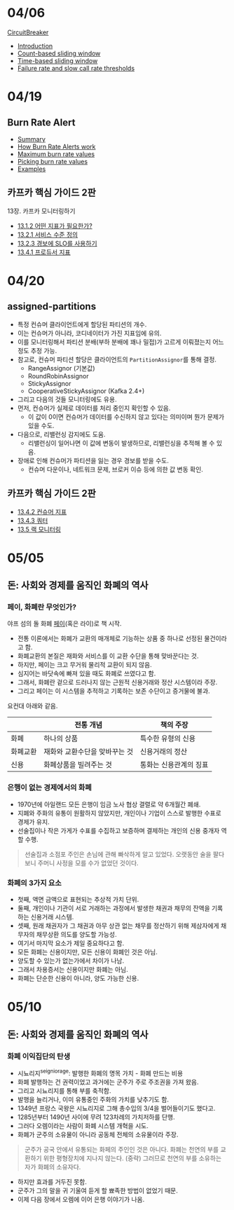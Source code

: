 # 04/06

[CircuitBreaker](https://github.com/codehumane/what-i-learned/blob/master/document/resilience4j-circuitbreaker.md#circuitbreaker)

- [Introduction](https://github.com/codehumane/what-i-learned/blob/master/document/resilience4j-circuitbreaker.md#introduction)
- [Count-based sliding window](https://github.com/codehumane/what-i-learned/blob/master/document/resilience4j-circuitbreaker.md#count-based-sliding-window)
- [Time-based sliding window](https://github.com/codehumane/what-i-learned/blob/master/document/resilience4j-circuitbreaker.md#time-based-sliding-window)
- [Failure rate and slow call rate thresholds](https://github.com/codehumane/what-i-learned/blob/master/document/resilience4j-circuitbreaker.md#failure-rate-and-slow-call-rate-thresholds)

# 04/19

## Burn Rate Alert

- [Summary](https://github.com/codehumane/what-i-learned/blob/master/document/burn-rate.md#summary)
- [How Burn Rate Alerts work](https://github.com/codehumane/what-i-learned/blob/master/document/burn-rate.md#how-burn-rate-alerts-work)
- [Maximum burn rate values](https://github.com/codehumane/what-i-learned/blob/master/document/burn-rate.md#maximum-burn-rate-values)
- [Picking burn rate values](https://github.com/codehumane/what-i-learned/blob/master/document/burn-rate.md#picking-burn-rate-values)
- [Examples](https://github.com/codehumane/what-i-learned/blob/master/document/burn-rate.md#examples)

## 카프카 핵심 가이드 2판

13장. 카프카 모니터링하기

- [13.1.2 어떤 지표가 필요한가?](https://github.com/codehumane/what-i-learned/blob/master/book/ktdg-2e/README.md#1312-%EC%96%B4%EB%96%A4-%EC%A7%80%ED%91%9C%EA%B0%80-%ED%95%84%EC%9A%94%ED%95%9C%EA%B0%80)
- [13.2.1 서비스 수준 정의](https://github.com/codehumane/what-i-learned/blob/master/book/ktdg-2e/README.md#1321-%EC%84%9C%EB%B9%84%EC%8A%A4-%EC%88%98%EC%A4%80-%EC%A0%95%EC%9D%98)
- [13.2.3 경보에 SLO를 사용하기](https://github.com/codehumane/what-i-learned/blob/master/book/ktdg-2e/README.md#1323-%EA%B2%BD%EB%B3%B4%EC%97%90-slo%EB%A5%BC-%EC%82%AC%EC%9A%A9%ED%95%98%EA%B8%B0)
- [13.4.1 프로듀서 지표](https://github.com/codehumane/what-i-learned/blob/master/book/ktdg-2e/README.md#1341-%ED%94%84%EB%A1%9C%EB%93%80%EC%84%9C-%EC%A7%80%ED%91%9C)

# 04/20

## assigned-partitions

- 특정 컨슈머 클라이언트에게 할당된 파티션의 개수.
- 이는 컨슈머가 아니라, 코디네이터가 가진 지표임에 유의.
- 이를 모니터링해서 파티션 분배(부하 분배에 꽤나 밀접)가 고르게 이뤄졌는지 어느 정도 추정 가능.
- 참고로, 컨슈머 파티션 할당은 클라이언트의 `PartitionAssignor`를 통해 결정.
  - RangeAssignor (기본값)
  - RoundRobinAssignor
  - StickyAssignor
  - CooperativeStickyAssignor (Kafka 2.4+)
- 그리고 다음의 것들 모니터링에도 유용.
- 먼저, 컨슈머가 실제로 데이터를 처리 중인지 확인할 수 있음.
  - 이 값이 0이면 컨슈머가 데이터를 수신하지 않고 있다는 의미이며 뭔가 문제가 있을 수도.
- 다음으로, 리밸런싱 감지에도 도움.
  - 리밸런싱이 일어나면 이 값에 변동이 발생하므로, 리밸런싱을 추적해 볼 수 있음.
- 장애로 인해 컨슈머가 파티션을 잃는 경우 경보를 받을 수도.
  - 컨슈머 다운이나, 네트워크 문제, 브로커 이슈 등에 의한 값 변동 확인.

## 카프카 핵심 가이드 2판

- [13.4.2 컨슈머 지표](https://github.com/codehumane/what-i-learned/blob/master/book/ktdg-2e/README.md#1342-%EC%BB%A8%EC%8A%88%EB%A8%B8-%EC%A7%80%ED%91%9C)
- [13.4.3 쿼터](https://github.com/codehumane/what-i-learned/blob/master/book/ktdg-2e/README.md#1343-%EC%BF%BC%ED%84%B0)
- [13.5 랙 모니터링](https://github.com/codehumane/what-i-learned/blob/master/book/ktdg-2e/README.md#135-%EB%9E%99-%EB%AA%A8%EB%8B%88%ED%84%B0%EB%A7%81)

# 05/05

## 돈: 사회와 경제를 움직인 화폐의 역사

### 페이, 화폐란 무엇인가?

야프 섬의 돌 화폐 [페이](https://en.wikipedia.org/wiki/Rai_stones)(혹은 라이)로 책 시작.

- 전통 이론에서는 화폐가 교환의 매개체로 기능하는 상품 중 하나로 선정된 물건이라고 함.
- 화폐교환의 본질은 재화와 서비스를 이 교환 수단을 통해 맞바꾼다는 것.
- 하지만, 페이는 크고 무거워 물리적 교환이 되지 않음.
- 심지어는 바닷속에 빠져 있을 때도 화폐로 쓰였다고 함.
- 그래서, 화폐란 겉으로 드러나지 않는 근원적 신용거래와 정산 시스템이라 주장.
- 그리고 페이는 이 시스템을 추적하고 기록하는 보존 수단이고 증거물에 불과.

요컨대 아래와 같음.

|      | 전통 개념            | 책의 주장        |
|------|------------------|--------------|
| 화폐   | 하나의 상품           | 특수한 유형의 신용   |
| 화폐교환 | 재화와 교환수단을 맞바꾸는 것 | 신용거래의 정산     |
| 신용   | 화폐상품을 빌려주는 것     | 통화는 신용관계의 징표 | 

### 은행이 없는 경제에서의 화폐

- 1970년에 아일랜드 모든 은행이 임금 노사 협상 결렬로 약 6개월간 폐쇄.
- 지폐와 주화의 유통이 원활하지 않았지만, 개인이나 기업이 스스로 발행한 수표로 경제가 유지.
- 선술집이나 작은 가게가 수표를 수집하고 보증하며 결제하는 개인의 신용 중개자 역할 수행.

> 선술집과 소점포 주인은 손님에 관해 빠삭하게 알고 있었다. 오랫동안 술을 팔다보니 주머니 사정을 모를 수가 없었던 것이다.

### 화폐의 3가지 요소

- 첫째, 액면 금액으로 표현되는 추상적 가치 단위.
- 둘째, 개인이나 기관이 서로 거래하는 과정에서 발생한 채권과 채무의 잔액을 기록하는 신용거래 시스템.
- 셋째, 원래 채권자가 그 채권과 아무 상관 없는 채무를 정산하기 위해 제삼자에게 채무자의 채무상환 의도를 양도할 가능성.
- 여기서 마지막 요소가 제일 중요하다고 함.
- 모든 화폐는 신용이지만, 모든 신용이 화폐인 것은 아님.
- 양도할 수 있는가 없는가에서 차이가 나남.
- 그래서 차용증서는 신용이지만 화폐는 아님.
- 화폐는 단순한 신용이 아니라, 양도 가능한 신용.

# 05/10

## 돈: 사회와 경제를 움직인 화폐의 역사

### 화폐 이익집단의 탄생

- 시뇨리지<sup>seigniorage</sup>: 발행한 화폐의 명목 가치 - 화폐 만드는 비용
- 화폐 발행하는 건 권력이었고 과거에는 군주가 주로 주조권을 가져 왔음.
- 그리고 시뇨리지를 통해 부를 축적함.
- 발행을 늘리거나, 이미 유통중인 주화의 가치를 낮추기도 함.
- 1349년 프랑스 국왕은 시뇨리지로 그해 총수입의 3/4을 벌어들이기도 했다고.
- 1285년부터 1490년 사이에 무려 123차례의 가치저하를 단행.
- 그러다 오렘이라는 사람이 화폐 시스템 개혁을 시도.
- 화폐가 군주의 소유물이 아니라 공동체 전체의 소유물이라 주장.

> 군주가 공국 안에서 유통되는 화페의 주인인 것은 아니다. 화폐는 천연의 부를 교환하기 위한 평형장치에 지나지 않는다. (중략) 그러므로 천연의 부를 소유하는 자가 화폐의 소유자다.

- 하지만 효과를 거두진 못함.
- 군주가 그의 말을 귀 기울여 듣게 할 뾰족한 방법이 없었기 때문.
- 이제 다음 장에서 오렘에 이어 은행 이야기가 나옴.
